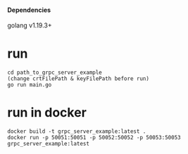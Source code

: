#### Dependencies
golang v1.19.3+

# run

```shell
cd path_to_grpc_server_example
(change crtFilePath & keyFilePath before run)
go run main.go
```

# run in docker

```shell
docker build -t grpc_server_example:latest .
docker run -p 50051:50051 -p 50052:50052 -p 50053:50053 grpc_server_example:latest
```
